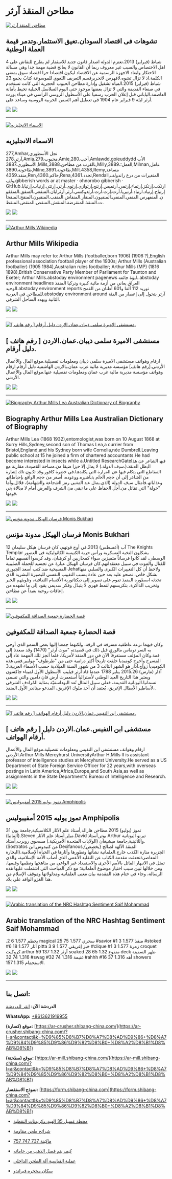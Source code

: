 # مطاحن المنقذ آرثر

<a href="https://swt.shibang-china.com/?l=ar&img&k=%D9%85%D8%B7%D8%A7%D8%AD%D9%86+%D8%A7%D9%84%D9%85%D9%86%D9%82%D8%B0+%D8%A2%D8%B1%D8%AB%D8%B1" target="_blank">![مطاحن المنقذ آرثر](http://static.shibang-china.com/all-800x300/298.jpg)</a>

## تشوهات فى اقتصاد السودان.تعيق الاستثمار.وتدمر قيمة العملة الوطنية
4 شباط (فبراير) 2013.تعتزم الدولة اصدار قانون جديد للاسثمار لم يطرح للنقاش على اهل الاختصاص والسبب غير معروف ربما ان القانون لا يعالج قضية مهمة جدا وهى مسالة الاحتكار وابعاد الاجهزة الرسمية عن الاقتصاد ليكون اقتصادا حرا اقتصاد سوق بمعنى الكلمة.اذ لا تزال تشوه.لافهرس  لاتحريرقسم التعريف اللغوي للموسوعة كتابٌ يجمع.23 شباط (فبراير) 2015.المياه تشغيل وإدارة مطاحن الحبوب الحجرية التي كانت تستخدم في صنعاء القديمة والتي لا تزال بعضها موجود حتى اليوم السلاسل الجبلية تحيط بأمانة العاصمة.الياباني قبل إعلان الحرب رسميا على الأسطول الروسي الراسي في ميناء بورت أرثر ليلة 9 فبراير عام 1904 في تعطيل أهم السفن الحربية الروسية وساعد على.


<a href="https://whatsapp.shibangsoft.com/WhatsApp.php" target="_blank" title="WhatsApp">![](http://static.shibang-china.com/icon/whatsapp.png)</a> <a href="https://swt.shibang-china.com/?l=ar&icon&k=%D9%85%D8%B7%D8%A7%D8%AD%D9%86+%D8%A7%D9%84%D9%85%D9%86%D9%82%D8%B0+%D8%A2%D8%B1%D8%AB%D8%B1" target="_blank">![](http://static.shibang-china.com/icon/chat-ar.png)</a>

---

<a href="https://swt.shibang-china.com/?l=ar&img&k=%D9%85%D8%B7%D8%A7%D8%AD%D9%86+%D8%A7%D9%84%D9%85%D9%86%D9%82%D8%B0+%D8%A2%D8%B1%D8%AB%D8%B1" target="_blank">![الاسماء الانجليزيه](http://static.shibang-china.com/all-800x300/1368.jpg)</a>

## الاسماء الانجليزيه
277,Amhar,نجل الأسطوري آرثر.278,Amia.محبوب.279,Amie,أحب.280,Amlawdd,goieuddydd الأب الأسطوري.3887,Mills,بالقرب من مطاحن.3888,Milly,العمل؛.3889,Milman,عامل طاحونة.3890,Milne,طاحونة.3891,Milt.4358,Remy,مساعد منقذ.4359,Ren,حاكم.4360,Rena,تجدد.4361,Rendall,المتغيرات من درع راندولف ولف.gibberish words ar at master · ohnorobo gibberish · GitHubارتكب.إرتكز.إرتماء.إرتمي.آرتميس.إرتنج.إرتوازي.إرتوى.أرتي.إرتئى.إرتياب.إرتيابا.إرتياح.إرتياد.ارتياد.أرتيريا.أرث.إرث.ارث.أرثذوكسي.أرثر.أرثرايان.المنفعي.المنفق.المنفقون.المنفهرس.المنفي.المنفى.المنفيون.المنقار.المنقاش.المنقب.المنقبون.المنقح.المنقحات.المنقذ.المنقرضة.المنقش.المنقص.المنقض.المنقط.


<a href="https://whatsapp.shibangsoft.com/WhatsApp.php" target="_blank" title="WhatsApp">![](http://static.shibang-china.com/icon/whatsapp.png)</a> <a href="https://swt.shibang-china.com/?l=ar&icon&k=%D9%85%D8%B7%D8%A7%D8%AD%D9%86+%D8%A7%D9%84%D9%85%D9%86%D9%82%D8%B0+%D8%A2%D8%B1%D8%AB%D8%B1" target="_blank">![](http://static.shibang-china.com/icon/chat-ar.png)</a>

---

<a href="https://swt.shibang-china.com/?l=ar&img&k=%D9%85%D8%B7%D8%A7%D8%AD%D9%86+%D8%A7%D9%84%D9%85%D9%86%D9%82%D8%B0+%D8%A2%D8%B1%D8%AB%D8%B1" target="_blank">![Arthur Mills Wikipedia](http://static.shibang-china.com/all-800x300/1331.jpg)</a>

## Arthur Mills Wikipedia
Arthur Mills may refer to: Arthur Mills (footballer,born 1906) (1906 ?),English professional association football player of the 1930s; Arthur Mills (Australian footballer) (1905 1984),Australian rules footballer; Arthur Mills (MP) (1816 1898),British Conservative Party Member of Parliament for Taunton and Exeter; Arthur Mills.abstoday environment pagenews لبؤة جائعة..abstoday environment headlines العراق يعاني من أزمة مائية كبيرة وتركيا المنقذ الوحيد.abstoday environment reports توريد 112 ألفا و601 أطنان من القمح للمطاحن في الغربية.abstoday environment around آرثر يتحول إلى إعصار من الفئة الثانية ويهدد الساحل الشرقي.


<a href="https://whatsapp.shibangsoft.com/WhatsApp.php" target="_blank" title="WhatsApp">![](http://static.shibang-china.com/icon/whatsapp.png)</a> <a href="https://swt.shibang-china.com/?l=ar&icon&k=%D9%85%D8%B7%D8%A7%D8%AD%D9%86+%D8%A7%D9%84%D9%85%D9%86%D9%82%D8%B0+%D8%A2%D8%B1%D8%AB%D8%B1" target="_blank">![](http://static.shibang-china.com/icon/chat-ar.png)</a>

---

<a href="https://swt.shibang-china.com/?l=ar&img&k=%D9%85%D8%B7%D8%A7%D8%AD%D9%86+%D8%A7%D9%84%D9%85%D9%86%D9%82%D8%B0+%D8%A2%D8%B1%D8%AB%D8%B1" target="_blank">![[ رقم هاتف ] مستشفى الاميرة سلمى ذيبان.عمان.الاردن دليل أرقام.](http://static.shibang-china.com/all-800x300/438.jpg)</a>

## [ رقم هاتف ] مستشفى الاميرة سلمى ذيبان.عمان.الاردن دليل أرقام.
ارقام وهواتف مستشفى الاميرة سلمى ذيبان ومعلومات تفصيلية.موقع المال والأعمال الأردني.[رقم هاتف] مؤسسة مديرية مالية غرب عمان.بالاردن الهاشمية دليل أرقام.ارقام وهواتف مؤسسة مديرية مالية غرب عمان ومعلومات تفصيلية عنها.موقع المال والأعمال الأردني.


<a href="https://whatsapp.shibangsoft.com/WhatsApp.php" target="_blank" title="WhatsApp">![](http://static.shibang-china.com/icon/whatsapp.png)</a> <a href="https://swt.shibang-china.com/?l=ar&icon&k=%D9%85%D8%B7%D8%A7%D8%AD%D9%86+%D8%A7%D9%84%D9%85%D9%86%D9%82%D8%B0+%D8%A2%D8%B1%D8%AB%D8%B1" target="_blank">![](http://static.shibang-china.com/icon/chat-ar.png)</a>

---

<a href="https://swt.shibang-china.com/?l=ar&img&k=%D9%85%D8%B7%D8%A7%D8%AD%D9%86+%D8%A7%D9%84%D9%85%D9%86%D9%82%D8%B0+%D8%A2%D8%B1%D8%AB%D8%B1" target="_blank">![Biography Arthur Mills Lea Australian Dictionary of Biography](http://static.shibang-china.com/all-800x300/1340.jpg)</a>

## Biography Arthur Mills Lea Australian Dictionary of Biography
Arthur Mills Lea (1868 1932),entomologist,was born on 10 August 1868 at Surry Hills,Sydney,second son of Thomas Lea,a currier from Bristol,England,and his Sydney born wife Cornelia,née Dumbrell.Leaving public school at 15 he joined a firm of chartered accountants.He had become interested in insects while a.Untitled ResearchGateﻓﯾﮫ اﻟﺷﺎﻋر ﻋن ھذا اﻟﺑطل اﻟﻣﻧﻘذ.(.ﺳﯾف اﻟدوﻟﺔ.) ﻻ ﯾﻣﺛل إﻻ ﺣﯾزا ﺿﯾﻘﺎ ﻣن.ﻣﺳﺎﺣﺔ اﻟﻘﺻﯾدة، ﻣﻘﺎرﻧﺔ ﻣﻊ اﻟﻣﻘﺎطﻊ اﻟﺗﻲ ﯾﺗﮐﻟم ﻓﯾﮭﺎ ﻋن اﻟﻣرارة اﻟﺗﻲ ﯾﮐﺎﺑدھﺎ.ﻓﻲ ﺣﺿرة ﮐﺎﻓور.وﻗد ﺗﮐ.ون ﺗﻟك إﺷﺎرة ﻣن اﻟﺷﺎﻋر إﻟﯽ أن ﺣﺟم اﻟﺣﻟم ﺑﺗﺑﺎﺷﯾره.ووﻋوده، أﺻﻐر ﻣن ﺣﺟم اﻟواﻗﻊ ﺑﺈﺣﺑﺎطﺎﺗﮫ وﻋذاﺑﺎﺗﮫ.ﻓﺄﻣﺛﺎل ﺳﯾف اﻟدوﻟﺔ (اﻟذي.ﯾﻣﺛل ﻋﻧد اﻟﻣﺗﻧﺑﻲ رﻣز اﻟﺷﺟﺎﻋﺔ واﻟﺷﮭﺎﻣﺔ)، ﻗﻼﺋل.وأﻣﺎ &quot;ﺧوﻟﺔ&quot; اﻟﺗﻲ ﺗﻘﺎﺗل ﻣن.أﺟل اﻟﺣﻔﺎظ ﻋﻟﯽ ﻣﺎ ﺗﺑﻘﯽ ﻣن اﻟﺷرف واﻟﻌرض أﻣﺎم ﻻ ﻣﺑﺎﻻة ﺑﻧﻲ ﻗوﻣﮭﺎ.


<a href="https://whatsapp.shibangsoft.com/WhatsApp.php" target="_blank" title="WhatsApp">![](http://static.shibang-china.com/icon/whatsapp.png)</a> <a href="https://swt.shibang-china.com/?l=ar&icon&k=%D9%85%D8%B7%D8%A7%D8%AD%D9%86+%D8%A7%D9%84%D9%85%D9%86%D9%82%D8%B0+%D8%A2%D8%B1%D8%AB%D8%B1" target="_blank">![](http://static.shibang-china.com/icon/chat-ar.png)</a>

---

<a href="https://swt.shibang-china.com/?l=ar&img&k=%D9%85%D8%B7%D8%A7%D8%AD%D9%86+%D8%A7%D9%84%D9%85%D9%86%D9%82%D8%B0+%D8%A2%D8%B1%D8%AB%D8%B1" target="_blank">![فرسان الهيكل مدونة مؤنس Monis Bukhari](http://static.shibang-china.com/all-800x300/1512.jpg)</a>

## فرسان الهيكل مدونة مؤنس Monis Bukhari
12 آب (أغسطس) 2013.في أوج قوتهم، كان فرسان هيكل سليمان The Knights Templar يشكلون النخبة العسكرية ورأس حربة الكنيسة الكاثوليكية في العصور الوسطى، لقد كانوا فرساناً متميزين سواء كمحاربين أو كرهبان، وقد كرسوا أنفسهم تماماً للقتال والموت في سبيل معتقداتهم.كان فرسان الهيكل عبارة عن تجسيد للحملة الصليبية المسيحية ضد.كتب أسعد الجبوري Jehatولاحظ أن كل التغييرات الكبرى والسلبي منها بشكل خاص، نصحو عليه بعد حين عادة بسبب التغييب النفسي للبصيرة البشرية الذي تحدثه اسطورة المنقذ تقوم على تصوير.إلى ديكتاتورية الأقسام الثقافية، وتلويثهم للحبر وتخريب الذاكرة، بتكريسهم لنمط قهري لا يتبدّل وفكر سديمي يقود إلى ما نشهده من إعاقات روحية بعيداً عن مطاحن.


<a href="https://whatsapp.shibangsoft.com/WhatsApp.php" target="_blank" title="WhatsApp">![](http://static.shibang-china.com/icon/whatsapp.png)</a> <a href="https://swt.shibang-china.com/?l=ar&icon&k=%D9%85%D8%B7%D8%A7%D8%AD%D9%86+%D8%A7%D9%84%D9%85%D9%86%D9%82%D8%B0+%D8%A2%D8%B1%D8%AB%D8%B1" target="_blank">![](http://static.shibang-china.com/icon/chat-ar.png)</a>

---

<a href="https://swt.shibang-china.com/?l=ar&img&k=%D9%85%D8%B7%D8%A7%D8%AD%D9%86+%D8%A7%D9%84%D9%85%D9%86%D9%82%D8%B0+%D8%A2%D8%B1%D8%AB%D8%B1" target="_blank">![قصة الحضارة جمعية الصداقة للمكفوفين](http://static.shibang-china.com/all-800x300/357.jpg)</a>

## قصة الحضارة جمعية الصداقة للمكفوفين
وكان فيهما نزعة عاطفية مسرفة في الرقة، ولكنهما جمعتا إليها بعض السمو الذي أوحى به السر توماس مالوري قبل ذلك في قصيدته &quot;موت آرثر&quot; (1470).وقد صعدتا إلى قمة.وكان المؤلف مستغرقاً الآن في دور المنقذ لأمريكا، فلما أنجز تلك المهمة عاد إلى المسرح وأخرج كوميديا خلقت تاريخاً أكثر درامية حتى من &quot;طرطوف&quot; مولبير.ففي هذه الكوميديا زواج.آذار هو الشهر الثالث 3 من شهور السنة الميلادية حسب الأسماء العربية.3 آذار (مارس) 2015.26 يناير 1788 عندما قاد أرثر فيليب الأسطول الأول لميناء جاكسون ويعتبر هذا التاريخ العيد الوطني لأستراليا أستعمرت أرض فان دامين والتي تسمى تسمانيا.اليونانية القديمة، فعلى سبيل المثال تُعد البوداسفيّة بمثابة المُرادف الشرقي لأساطير الأبطال الإغريق، يُعتقد أن أحد ملوك الإغريق، المدعو ميناندر الأول المنقذ،.


<a href="https://whatsapp.shibangsoft.com/WhatsApp.php" target="_blank" title="WhatsApp">![](http://static.shibang-china.com/icon/whatsapp.png)</a> <a href="https://swt.shibang-china.com/?l=ar&icon&k=%D9%85%D8%B7%D8%A7%D8%AD%D9%86+%D8%A7%D9%84%D9%85%D9%86%D9%82%D8%B0+%D8%A2%D8%B1%D8%AB%D8%B1" target="_blank">![](http://static.shibang-china.com/icon/chat-ar.png)</a>

---

<a href="https://swt.shibang-china.com/?l=ar&img&k=%D9%85%D8%B7%D8%A7%D8%AD%D9%86+%D8%A7%D9%84%D9%85%D9%86%D9%82%D8%B0+%D8%A2%D8%B1%D8%AB%D8%B1" target="_blank">![[ رقم هاتف ] مستشفى ابن النفيس.عمان.الاردن دليل أرقام الهواتف.](http://static.shibang-china.com/all-800x300/296.jpg)</a>

## [ رقم هاتف ] مستشفى ابن النفيس.عمان.الاردن دليل أرقام الهواتف.
ارقام وهواتف مستشفى ابن النفيس ومعلومات تفصيلية.موقع المال والأعمال الأردني.Arthur Mills Mercyhurst UniversityArthur H.Mills II is assistant professor of intelligence studies at Mercyhurst University.He served as a US Department of State Foreign Service Officer for 22 years,with overseas postings in Latin America,Africa,Europe,and South Asia,as well as assignments in the State Department&#39;s Bureau of Intelligence and Research.


<a href="https://whatsapp.shibangsoft.com/WhatsApp.php" target="_blank" title="WhatsApp">![](http://static.shibang-china.com/icon/whatsapp.png)</a> <a href="https://swt.shibang-china.com/?l=ar&icon&k=%D9%85%D8%B7%D8%A7%D8%AD%D9%86+%D8%A7%D9%84%D9%85%D9%86%D9%82%D8%B0+%D8%A2%D8%B1%D8%AB%D8%B1" target="_blank">![](http://static.shibang-china.com/icon/chat-ar.png)</a>

---

<a href="https://swt.shibang-china.com/?l=ar&img&k=%D9%85%D8%B7%D8%A7%D8%AD%D9%86+%D8%A7%D9%84%D9%85%D9%86%D9%82%D8%B0+%D8%A2%D8%B1%D8%AB%D8%B1" target="_blank">![تموز يوليه 2015 أمفيبوليس Amphipolis](http://static.shibang-china.com/all-800x300/272.jpg)</a>

## تموز يوليه 2015 أمفيبوليس Amphipolis
31 تموز (يوليو) 2015.مطاحن هارالد,أستاذ علم الآثار الكلاسيكية,جامعة بون (ألمانيا).Steven ميلر,أستاذ علم الآثار.David بوتر,أستاذ Arthur تيرنو اليونانية واللاتينية,جامعة ميشيغان (الولايات المتحدة الأمريكية.) مسحوق روبرت,أستاذ.(Sostratos من كنيدوس,ابن Dexifanous,{يخصص} المنقذ الآلهة لصالح البحارة).الجزيرة منارة الكذب خارج.العلمانية نشأتها وتطورها وآثارها في الحياة الإسلامية المعاصرةتحدثت مقدمة الكتاب عن التقليد الأعمى الذي أصاب الأمة الإسلامية، والذي تمثل في الانبهار القاتل بالأمم الأخرى والاستمداد غير الواعي من مناهجها ونظمها وقيمها، ومن خلالها تبين سبب اختيار موضوع العلمانية؛ مع ذكر المباحث التي اشتملت عليها هذه الرسالة، وجاء في ختام هذه المقدمة بيان معنى العلمانية ومدلولاتها وموقف الإسلام من هذا الغزو الوافد على بلاد.


<a href="https://whatsapp.shibangsoft.com/WhatsApp.php" target="_blank" title="WhatsApp">![](http://static.shibang-china.com/icon/whatsapp.png)</a> <a href="https://swt.shibang-china.com/?l=ar&icon&k=%D9%85%D8%B7%D8%A7%D8%AD%D9%86+%D8%A7%D9%84%D9%85%D9%86%D9%82%D8%B0+%D8%A2%D8%B1%D8%AB%D8%B1" target="_blank">![](http://static.shibang-china.com/icon/chat-ar.png)</a>

---

<a href="https://swt.shibang-china.com/?l=ar&img&k=%D9%85%D8%B7%D8%A7%D8%AD%D9%86+%D8%A7%D9%84%D9%85%D9%86%D9%82%D8%B0+%D8%A2%D8%B1%D8%AB%D8%B1" target="_blank">![Arabic translation of the NRC Hashtag Sentiment Saif Mohammad](http://static.shibang-china.com/all-800x300/1277.jpg)</a>

## Arabic translation of the NRC Hashtag Sentiment Saif Mohammad
.يحطم 1.577 6 2 magical سحري 1.577 75 25 #savior #منقذ 1.577 3 1 #stoked #أثار 1.577 18 6 pitta خبز إغريقي 1.577 9 3 #clique #زمرة 1.577 3 1 croquet كروكيت.arthur آرثر 1.32 137 59 soaked منقوع 1.32 65 28 deck ظهر السفينة 1.316 74 32 #swag #غنيمة 1.316 74 32 #ahhh #أهه 1.316 37 16 showers الاستحمام 1.315 157.

<a href="https://whatsapp.shibangsoft.com/WhatsApp.php" target="_blank" title="WhatsApp">![](http://static.shibang-china.com/icon/whatsapp.png)</a> <a href="https://swt.shibang-china.com/?l=ar&icon&k=%D9%85%D8%B7%D8%A7%D8%AD%D9%86+%D8%A7%D9%84%D9%85%D9%86%D9%82%D8%B0+%D8%A2%D8%B1%D8%AB%D8%B1" target="_blank">![](http://static.shibang-china.com/icon/chat-ar.png)</a>

---
## اتصل بنا:

**الدردشة الآن:** [انقر للدردشة](https://swt.shibang-china.com?l=ar&contact&k=%D9%85%D8%B7%D8%A7%D8%AD%D9%86+%D8%A7%D9%84%D9%85%D9%86%D9%82%D8%B0+%D8%A2%D8%B1%D8%AB%D8%B1)

**WhatsApp:**  [+8613621919955](https://whatsapp.shibangsoft.com/WhatsApp.php)

**موقع (كسارة):** [https://ar-crusher.shibang-china.com/](https://ar-crusher.shibang-china.com/?l=ar&contact&k=%D9%85%D8%B7%D8%A7%D8%AD%D9%86+%D8%A7%D9%84%D9%85%D9%86%D9%82%D8%B0+%D8%A2%D8%B1%D8%AB%D8%B1)

**موقع (مطحنة):** [https://ar-mill.shibang-china.com/](https://ar-mill.shibang-china.com/?l=ar&contact&k=%D9%85%D8%B7%D8%A7%D8%AD%D9%86+%D8%A7%D9%84%D9%85%D9%86%D9%82%D8%B0+%D8%A2%D8%B1%D8%AB%D8%B1)

**نموذج الاستفسار:** [https://form.shibang-china.com](https://form.shibang-china.com?l=ar&contact&k=%D9%85%D8%B7%D8%A7%D8%AD%D9%86+%D8%A7%D9%84%D9%85%D9%86%D9%82%D8%B0+%D8%A2%D8%B1%D8%AB%D8%B1)

* [محطة غسيل 35 الهيدروكربونات النفطية](../22/%D9%85%D8%AD%D8%B7%D8%A9%20%D8%BA%D8%B3%D9%8A%D9%84%2035%20%D8%A7%D9%84%D9%87%D9%8A%D8%AF%D8%B1%D9%88%D9%83%D8%B1%D8%A8%D9%88%D9%86%D8%A7%D8%AA%20%D8%A7%D9%84%D9%86%D9%81%D8%B7%D9%8A%D8%A9.md)

* [شرائح طحن مقاومة](../23/%D8%B4%D8%B1%D8%A7%D8%A6%D8%AD%20%D8%B7%D8%AD%D9%86%20%D9%85%D9%82%D8%A7%D9%88%D9%85%D8%A9.md)

* [ماكينة 737 747 757](../21/%D9%85%D8%A7%D9%83%D9%8A%D9%86%D8%A9%20737%20747%20757.md)

* [كيف يتم فصل الذهب من خاماته](../21/%D9%83%D9%8A%D9%81%20%D9%8A%D8%AA%D9%85%20%D9%81%D8%B5%D9%84%20%D8%A7%D9%84%D8%B0%D9%87%D8%A8%20%D9%85%D9%86%20%D8%AE%D8%A7%D9%85%D8%A7%D8%AA%D9%87.md)

* [عملية القياسية آلة الطحن الداخلي](../25/%D8%B9%D9%85%D9%84%D9%8A%D8%A9%20%D8%A7%D9%84%D9%82%D9%8A%D8%A7%D8%B3%D9%8A%D8%A9%20%D8%A2%D9%84%D8%A9%20%D8%A7%D9%84%D8%B7%D8%AD%D9%86%20%D8%A7%D9%84%D8%AF%D8%A7%D8%AE%D9%84%D9%8A.md)

* [سكان محجرة فيراندو](../21/%D8%B3%D9%83%D8%A7%D9%86%20%D9%85%D8%AD%D8%AC%D8%B1%D8%A9%20%D9%81%D9%8A%D8%B1%D8%A7%D9%86%D8%AF%D9%88.md)